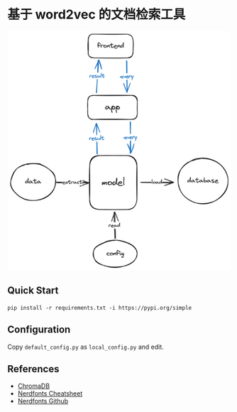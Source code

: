 # 基于 word2vec 的文档检索工具

![](./docs/modules.png)

## Quick Start

```shell
pip install -r requirements.txt -i https://pypi.org/simple
```

## Configuration

Copy `default_config.py` as `local_config.py` and edit.

## References

- [ChromaDB](https://docs.trychroma.com/)
- [Nerdfonts Cheatsheet](https://www.nerdfonts.com/cheat-sheet)
- [Nerdfonts Github](https://github.com/ryanoasis/nerd-fonts)
